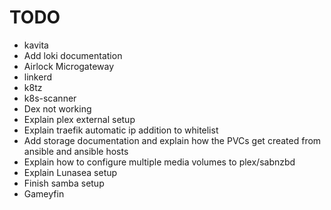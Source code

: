 # TODO
- kavita
- Add loki documentation
- Airlock Microgateway
- linkerd
- k8tz
- k8s-scanner
- Dex not working
- Explain plex external setup
- Explain traefik automatic ip addition to whitelist
- Add storage documentation and explain how the PVCs get created from ansible and ansible hosts
- Explain how to configure multiple media volumes to plex/sabnzbd
- Explain Lunasea setup
- Finish samba setup
- Gameyfin